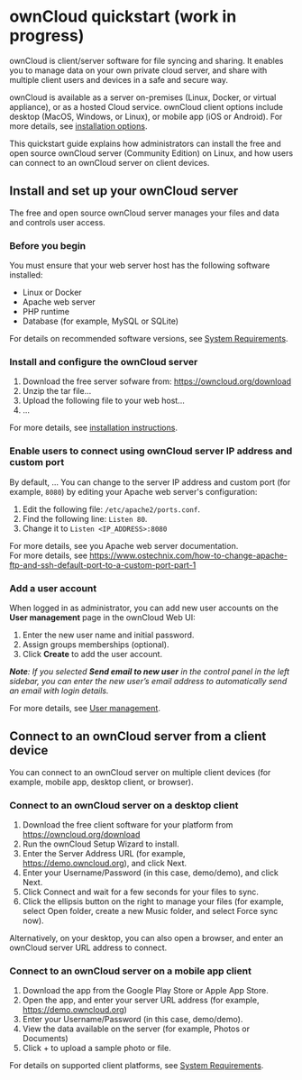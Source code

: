 # ownCloud quickstart (work in progress)

ownCloud is client/server software for file syncing and sharing. It enables you to manage data on your own private cloud server, and share with 
multiple client users and devices in a safe and secure way. 

ownCloud is available as a server on-premises (Linux, Docker, or virtual appliance), or as a hosted Cloud service. ownCloud client options include desktop 
(MacOS, Windows, or Linux), or mobile app (iOS or Android). For more details, see <a href="https://owncloud.org/download/" target="_blank">installation options</a>.

This quickstart guide explains how administrators can install the free and open source ownCloud server (Community Edition) on Linux, and how users can connect 
to an ownCloud server on client devices. 

## Install and set up your ownCloud server
The free and open source ownCloud server manages your files and data and controls user access. 

### Before you begin

You must ensure that your web server host has the following software installed:
- Linux or Docker 
- Apache web server
- PHP runtime
- Database (for example, MySQL or SQLite)

For details on recommended software versions, see <a href="https://doc.owncloud.org/server/10.0/admin_manual/installation/system_requirements.html#officially-recommended-supported-options" target="_blank">System Requirements</a>.

### Install and configure the ownCloud server
  1. Download the free server sofware from:
      https://owncloud.org/download
  2. Unzip the tar file...
  3. Upload the following file to your web host...
  4. ...


For more details, see [installation instructions](https://doc.owncloud.org/server/10.0/admin_manual/installation/). 

### Enable users to connect using ownCloud server IP address and custom port
By default, ... You can change to the server IP address and custom port (for example, `8080`) by editing your Apache web server's configuration:
  1. Edit the following file: `/etc/apache2/ports.conf`.
  2. Find the following line: `Listen 80`.
  3. Change it to `Listen <IP_ADDRESS>:8080`  
  
For more details, see you Apache web server documentation.  
For more details, see https://www.ostechnix.com/how-to-change-apache-ftp-and-ssh-default-port-to-a-custom-port-part-1


### Add a user account
When logged in as administrator, you can add new user accounts on the **User management** page in the ownCloud Web UI:
  1. Enter the new user name and initial password.
  2. Assign groups memberships (optional).
  3. Click **Create** to add the user account.
  
_**Note**: If you selected **Send email to new user** in the control panel in the left sidebar, you can enter the new user’s email address to 
automatically send an email with login details._

For more details, see <a href="https://doc.owncloud.org/server/10.0/admin_manual/configuration/user/user_configuration.html" target="_blank">User management</a>.  


## Connect to an ownCloud server from a client device
You can connect to an ownCloud server on multiple client devices (for example, mobile app, desktop client, or browser). 

### Connect to an ownCloud server on a desktop client
  1. Download the free client software for your platform from 
     https://owncloud.org/download
  2. Run the ownCloud Setup Wizard to install.
  3. Enter the Server Address URL (for example, https://demo.owncloud.org), and click Next.
  4. Enter your Username/Password (in this case, demo/demo), and click Next.
  5. Click Connect and wait for a few seconds for your files to sync.
  6. Click the ellipsis button on the right to manage your files (for example, select Open folder, create a new Music folder, and select Force sync now).
  
  
Alternatively, on your desktop, you can also open a browser, and enter an ownCloud server URL address to connect. 


### Connect to an ownCloud server on a mobile app client
  1. Download the app from the Google Play Store or Apple App Store.
  2. Open the app, and enter your server URL address (for example, https://demo.owncloud.org)
  3. Enter your Username/Password (in this case, demo/demo).
  4. View the data available on the server (for example, Photos or Documents)
  5. Click + to upload a sample photo or file.  
  
For details on supported client platforms, 
see <a href="https://doc.owncloud.org/server/10.0/admin_manual/installation/system_requirements.html#officially-recommended-supported-options" target="_blank">System Requirements</a>.

 